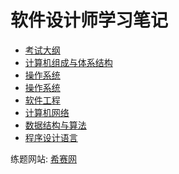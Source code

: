 <!-- 正文笔记 -->
# 软件设计师学习笔记
* [考试大纲](./SoftwareDesignEngineer/syllabus)
* [计算机组成与体系结构](./SoftwareDesignEngineer/计算机组成与体系结构)
* [操作系统](./SoftwareDesignEngineer/操作系统)
* [操作系统](./SoftwareDesignEngineer/数据库系统)
* [软件工程](./SoftwareDesignEngineer/软件工程)
* [计算机网络](./SoftwareDesignEngineer/network)
* [数据结构与算法](./SoftwareDesignEngineer/algorithm)
* [程序设计语言](./SoftwareDesignEngineer/程序设计语言)



练题网站: [希赛网](https://www.educity.cn/xuanke/rk/prog/?sywzggw#jxst)
